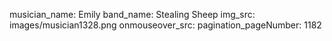 musician_name: Emily
band_name: Stealing Sheep
img_src: images/musician1328.png
onmouseover_src: 
pagination_pageNumber: 1182